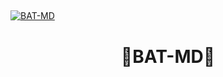 ##  
[![BAT-MD](https://i.ibb.co/TRjdhyd/tumblr-na294unfma1rdzgejo1-500.gif)](https://wa.me/2347045035241)
<h1 align="center"> 🦇BAT-MD🦇
</p>
